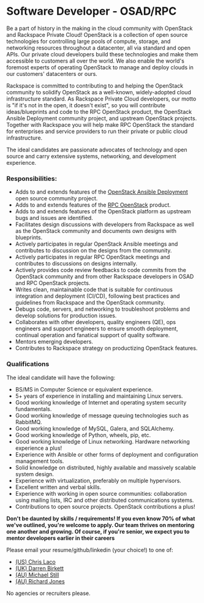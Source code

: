 # Software Developer - OSAD/RPC

Be a part of history in the making in the cloud community with OpenStack and Rackspace
Private Cloud! OpenStack is a collection of open source technologies for
controlling large pools of compute, storage, and networking resources throughout
a datacenter, all via standard and open APIs. Our private cloud developers
build these technologies and make them accessible to customers all over the
world. We also enable the world's foremost experts of operating OpenStack to
manage and deploy clouds in our customers' datacenters or ours.

Rackspace is committed to contributing to and helping the OpenStack community
to solidify OpenStack as a well-known, widely-adopted cloud infrastructure
standard. As Rackspace Private Cloud developers, our motto is "if it's not in the
open, it doesn't exist", so you will contribute ideas/blueprints and code to the
RPC OpenStack product, the OpenStack Ansible Deployment community project, and
upstream OpenStack projects. Together with Rackspace you will help make RPC
OpenStack the standard for enterprises and service providers to run their
private or public cloud infrastructure.

The ideal candidates are passionate advocates of technology and open source
and carry extensive systems, networking, and development experience.

### Responsibilities:

- Adds to and extends features of the [OpenStack Ansible Deployment](https://github.com/openstack/openstack-ansible) open source community project.
- Adds to and extends features of the [RPC OpenStack](https://github.com/rcbops/rpc-openstack) product.
- Adds to and extends features of the OpenStack platform as upstream bugs and issues are identified.
- Facilitates design discussions with developers from Rackspace as well as the OpenStack community and documents own designs with blueprints.
- Actively participates in regular OpenStack Ansible meetings and contributes to discussion on the designs from the community.
- Actively participates in regular RPC OpenStack meetings and contributes to discussions on designs internally.
- Actively provides code review feedbacks to code commits from the OpenStack community and from other Rackspace developers in OSAD and RPC OpenStack projects.
- Writes clean, maintainable code that is suitable for continuous integration and deployment (CI/CD), following best practices and guidelines from Rackspace and the OpenStack community.
- Debugs code, servers, and networking to troubleshoot problems and develop solutions for production issues.
- Collaborates with other developers, quality engineers (QE), ops engineers and support engineers to ensure smooth deployment, continual operation and fanatical support of quality software.
- Mentors emerging developers.
- Contributes to Rackspace strategy on productizing OpenStack features.

### Qualifications

The ideal candidate will have the following:

- BS/MS in Computer Science or equivalent experience.
- 5+ years of experience in installing and maintaining Linux servers.
- Good working knowledge of Internet and operating system security fundamentals.
- Good working knowledge of message queuing technologies such as RabbitMQ.
- Good working knowledge of MySQL, Galera, and SQLAlchemy.
- Good working knowledge of Python, wheels, pip, etc.
- Good working knowledge of Linux networking. Hardware networking experience a plus!
- Experience with Ansible or other forms of deployment and configuration management tools.
- Solid knowledge on distributed, highly available and massively scalable system design.
- Experience with virtualization, preferably on multiple hypervisors.
- Excellent written and verbal skills.
- Experience with working in open source communities: collaboration using mailing lists, IRC and other distributed communications systems.
- Contributions to open source projects. OpenStack contributions a plus!

**Don't be daunted by skills / requirements! If you even know 70% of what we've
outlined, you're welcome to apply. Our team thrives on mentoring one another
and growing. Of course, if you're senior, we expect you to mentor developers
earlier in their careers**

Please email your resume/github/linkedin (your choice!) to one of:

* [(US) Chris Laco](mailto:chris.laco@rackspace.com)
* [(UK) Darren Birkett](mailto:darren.birkett@rackspace.co.uk)
* [(AU) Michael Still](mailto:michael.still@rackspace.com)
* [(AU) Richard Jones](mailto:richard.jones.au@rackspace.com)

No agencies or recruiters please.
